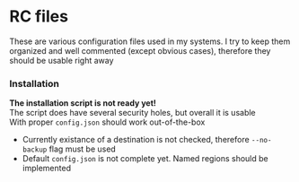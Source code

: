 # RC files

These are various configuration files used in my systems. I try to keep them organized and well commented (except obvious cases),
therefore they should be usable right away

### Installation

**The installation script is not ready yet!**  
The script does have several security holes, but overall it is usable  
With proper `config.json` should work out-of-the-box

  * Currently existance of a destination is not checked, therefore `--no-backup` flag must be used
  * Default `config.json` is not complete yet. Named regions should be implemented
